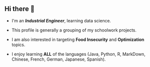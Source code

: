 ## Hi there 👋

* I'm an ***Industrial Engineer***, learning data science.
* This profile is generally a grouping of my schoolwork projects.
* I am also interested in targeting **Food Insecurity** and **Optimization** topics.


* I enjoy learning **ALL** of the languages (Java, Python, R, MarkDown, Chinese, French, German, Japanese, Spanish).
<!--
**jholmesw/jholmesw** is a ✨ _special_ ✨ repository because its `README.md` (this file) appears on your GitHub profile.

Here are some ideas to get you started:

- 🔭 I’m currently working on ...
- 🌱 I’m currently learning ...
- 👯 I’m looking to collaborate on ...
- 🤔 I’m looking for help with ...
- 💬 Ask me about ...
- 📫 How to reach me: ...
- 😄 Pronouns: ...
- ⚡ Fun fact: ...
-->
